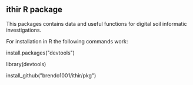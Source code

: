 ## ithir R package

This packages contains data and useful functions for digital soil informatic investigations.

For installation in R the following commands work:

install.packages("devtools")

library(devtools)

install_github("brendo1001/ithir/pkg")